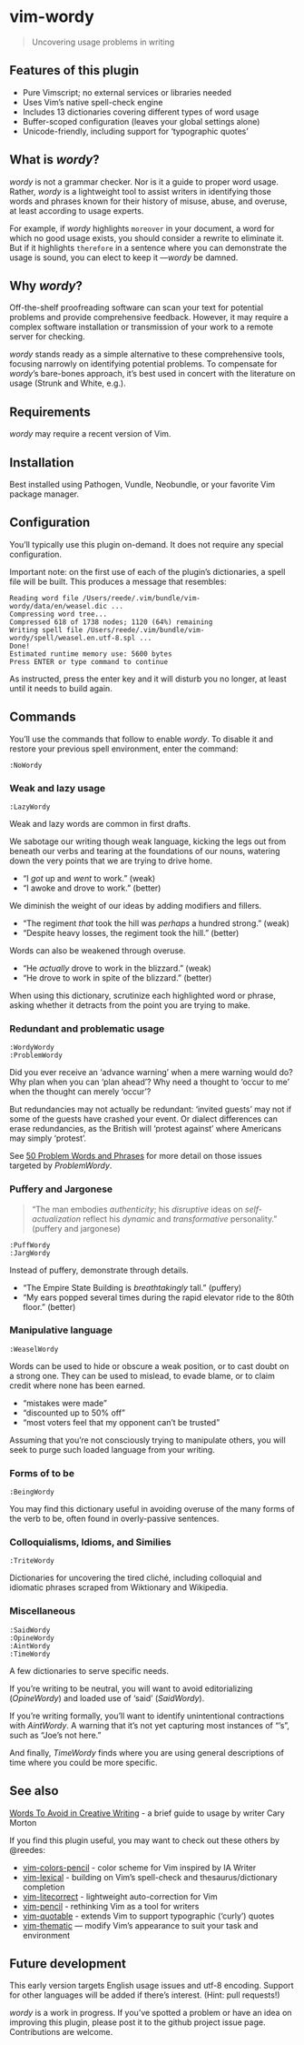 # vim-wordy

> Uncovering usage problems in writing

## Features of this plugin

* Pure Vimscript; no external services or libraries needed
* Uses Vim’s native spell-check engine
* Includes 13 dictionaries covering different types of word usage
* Buffer-scoped configuration (leaves your global settings alone)
* Unicode-friendly, including support for ‘typographic quotes’

## What is _wordy_?

_wordy_ is not a grammar checker. Nor is it a guide to proper word usage.
Rather, _wordy_ is a lightweight tool to assist writers in identifying
those words and phrases known for their history of misuse, abuse, and
overuse, at least according to usage experts.

For example, if _wordy_ highlights `moreover` in your document, a word for
which no good usage exists, you should consider a rewrite to eliminate it.
But if it highlights `therefore` in a sentence where you can demonstrate
the usage is sound, you can elect to keep it —_wordy_ be damned.

## Why _wordy_?

Off-the-shelf proofreading software can scan your text for potential problems
and provide comprehensive feedback. However, it may require a complex
software installation or transmission of your work to a remote server for 
checking. 

_wordy_ stands ready as a simple alternative to these comprehensive tools,
focusing narrowly on identifying potential problems. To compensate for
_wordy_’s bare-bones approach, it’s best used in concert with the
literature on usage (Strunk and White, e.g.). 

## Requirements

_wordy_ may require a recent version of Vim.

## Installation

Best installed using Pathogen, Vundle, Neobundle, or your favorite Vim
package manager.

## Configuration

You’ll typically use this plugin on-demand. It does not require any
special configuration.

Important note: on the first use of each of the plugin’s dictionaries,
a spell file will be built. This produces a message that resembles:

```
Reading word file /Users/reede/.vim/bundle/vim-wordy/data/en/weasel.dic ...
Compressing word tree...
Compressed 618 of 1738 nodes; 1120 (64%) remaining
Writing spell file /Users/reede/.vim/bundle/vim-wordy/spell/weasel.en.utf-8.spl ...
Done!
Estimated runtime memory use: 5600 bytes
Press ENTER or type command to continue
```

As instructed, press the enter key and it will disturb you no longer, at
least until it needs to build again.

## Commands

You’ll use the commands that follow to enable _wordy_. To disable it and
restore your previous spell environment, enter the command:

```
:NoWordy
```

### Weak and lazy usage

```
:LazyWordy
```

Weak and lazy words are common in first drafts.

We sabotage our writing though weak language, kicking the legs out from
beneath our verbs and tearing at the foundations of our nouns, watering
down the very points that we are trying to drive home.

* “I _got_ up and _went_ to work.” (weak)
* “I awoke and drove to work.” (better)

We diminish the weight of our ideas by adding modifiers and fillers.

* “The regiment _that_ took the hill was _perhaps_ a hundred strong.” (weak)
* “Despite heavy losses, the regiment took the hill.” (better)

Words can also be weakened through overuse.

* “He _actually_ drove to work in the blizzard.” (weak)
* “He drove to work in spite of the blizzard.” (better)

When using this dictionary, scrutinize each highlighted word or phrase,
asking whether it detracts from the point you are trying to make.

### Redundant and problematic usage

```
:WordyWordy
:ProblemWordy
```

Did you ever receive an ‘advance warning’ when a mere warning would do?
Why plan when you can ‘plan ahead’? Why need a thought to ‘occur to me’
when the thought can merely ‘occur’?

But redundancies may not actually be redundant: ‘invited guests’ may not
if some of the guests have crashed your event. Or dialect differences can
erase redundancies, as the British will ‘protest against’ where Americans
may simply ‘protest’.

See [50 Problem Words and Phrases][1] for more detail on those issues
targeted by _ProblemWordy_.

[1]: http://www.dailywritingtips.com/50-problem-words-and-phrases/

### Puffery and Jargonese

> “The man embodies _authenticity_; his _disruptive_ ideas on
> _self-actualization_ reflect his _dynamic_ and _transformative_
> personality.” (puffery and jargonese)

```
:PuffWordy
:JargWordy
```

Instead of puffery, demonstrate through details.

* “The Empire State Building is _breathtakingly_ tall.” (puffery)
* “My ears popped several times during the rapid elevator ride to the 80th
  floor.” (better)

### Manipulative language

```
:WeaselWordy
```

Words can be used to hide or obscure a weak position, or to cast doubt on
a strong one. They can be used to mislead, to evade blame, or to claim credit 
where none has been earned.

* “mistakes were made”
* “discounted up to 50% off”
* “most voters feel that my opponent can’t be trusted”

Assuming that you’re not consciously trying to manipulate others, you will
seek to purge such loaded language from your writing.

### Forms of to be

```
:BeingWordy
```

You may find this dictionary useful in avoiding overuse of the many forms
of the verb to be, often found in overly-passive sentences.

### Colloquialisms, Idioms, and Similies

```
:TriteWordy
```

Dictionaries for uncovering the tired cliché, including colloquial and
idiomatic phrases scraped from Wiktionary and Wikipedia.

### Miscellaneous

```
:SaidWordy
:OpineWordy
:AintWordy
:TimeWordy
```

A few dictionaries to serve specific needs.

If you’re writing to be neutral, you will want to avoid editorializing
(_OpineWordy_) and loaded use of ‘said’ (_SaidWordy_).

If you’re writing formally, you’ll want to identify unintentional
contractions with _AintWordy_. A warning that it’s not yet capturing most
instances of “’s”, such as “Joe’s not here.”

And finally, _TimeWordy_ finds where you are using general descriptions of
time where you could be more specific.

## See also

[Words To Avoid in Creative Writing][wa] - a brief guide to usage by
writer Cary Morton

[wa]: http://darlingmionette.deviantart.com/art/Words-To-Avoid-152886782

If you find this plugin useful, you may want to check out these others by
@reedes:

* [vim-colors-pencil][cp] - color scheme for Vim inspired by IA Writer
* [vim-lexical][lx] - building on Vim’s spell-check and thesaurus/dictionary completion
* [vim-litecorrect][lc] - lightweight auto-correction for Vim
* [vim-pencil][pn] - rethinking Vim as a tool for writers
* [vim-quotable][qu] - extends Vim to support typographic (‘curly’) quotes
* [vim-thematic][th] — modify Vim’s appearance to suit your task and environment 

[cp]: http://github.com/reedes/vim-colors-pencil
[lx]: http://github.com/reedes/vim-lexical
[lc]: http://github.com/reedes/vim-litecorrect
[pn]: http://github.com/reedes/vim-pencil
[qu]: http://github.com/reedes/vim-quotable
[th]: http://github.com/reedes/vim-thematic

## Future development

This early version targets English usage issues and utf-8 encoding.
Support for other languages will be added if there’s interest. (Hint: pull
requests!)

_wordy_ is a work in progress. If you’ve spotted a problem or have an idea
on improving this plugin, please post it to the github project issue page.
Contributions are welcome.

<!-- vim: set tw=74 :-->
